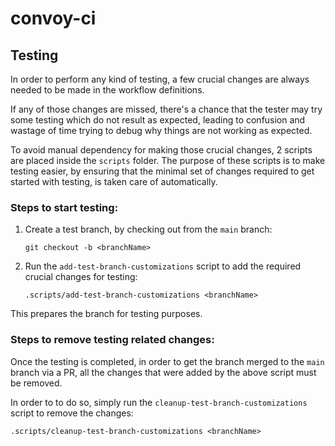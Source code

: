 # convoy-ci

## Testing

In order to perform any kind of testing, a few crucial changes are always needed to be made in the workflow definitions.

If any of those changes are missed, there's a chance that the tester may try some testing which do not result as expected,
leading to confusion and wastage of time trying to debug why things are not working as expected.

To avoid manual dependency for making those crucial changes, 2 scripts are placed inside the `scripts` folder.
The purpose of these scripts is to make testing easier, by ensuring that the minimal set of changes required to
get started with testing, is taken care of automatically.

### Steps to start testing:

1. Create a test branch, by checking out from the `main` branch:
   ```
   git checkout -b <branchName>
   ```
2. Run the `add-test-branch-customizations` script to add the required crucial changes for testing:
   ```
   .scripts/add-test-branch-customizations <branchName>
   ```

This prepares the branch for testing purposes.

### Steps to remove testing related changes:

Once the testing is completed, in order to get the branch merged to the `main` branch via a PR, all the changes that were added by the above script must be removed.

In order to to do so, simply run the `cleanup-test-branch-customizations` script to remove the changes:

```
.scripts/cleanup-test-branch-customizations <branchName>
```
